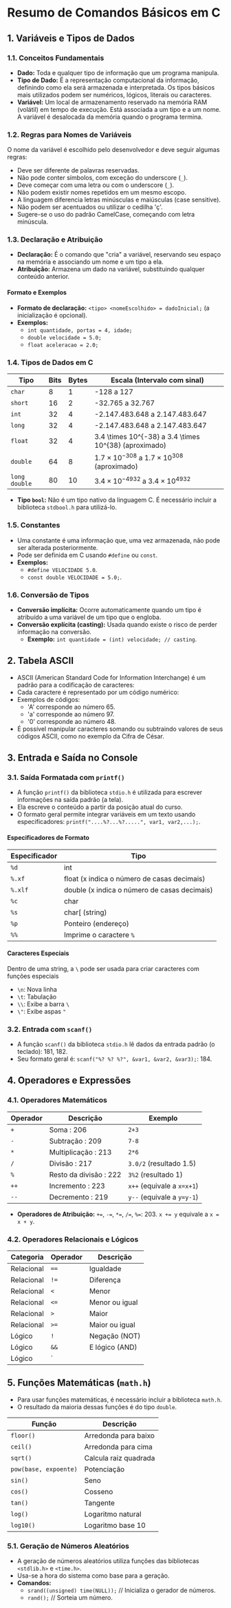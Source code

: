 # Resumo de Comandos Básicos em C

## 1. Variáveis e Tipos de Dados

### 1.1. Conceitos Fundamentais
* **Dado:** Toda e qualquer tipo de informação que um programa manipula.
* **Tipo de Dado:** É a representação computacional da informação, definindo como ela será armazenada e interpretada. Os tipos básicos mais utilizados podem ser numéricos, lógicos, literais ou caracteres.
* **Variável:** Um local de armazenamento reservado na memória RAM (volátil) em tempo de execução. Está associada a um tipo e a um nome. A variável é desalocada da memória quando o programa termina.

### 1.2. Regras para Nomes de Variáveis
O nome da variável é escolhido pelo desenvolvedor e deve seguir algumas regras:
* Deve ser diferente de palavras reservadas.
* Não pode conter símbolos, com exceção do underscore (`_`).
* Deve começar com uma letra ou com o underscore (`_`).
* Não podem existir nomes repetidos em um mesmo escopo.
* A linguagem diferencia letras minúsculas e maiúsculas (case sensitive).
* Não podem ser acentuados ou utilizar o cedilha 'ç'.
* Sugere-se o uso do padrão CamelCase, começando com letra minúscula.

### 1.3. Declaração e Atribuição
* **Declaração:** É o comando que "cria" a variável, reservando seu espaço na memória e associando um nome e um tipo a ela.
* **Atribuição:** Armazena um dado na variável, substituindo qualquer conteúdo anterior.

#### Formato e Exemplos
* **Formato de declaração:** `<tipo> <nomeEscolhido> = dadoInicial;` (a inicialização é opcional).
* **Exemplos:**
    * `int quantidade, portas = 4, idade;` 
    * `double velocidade = 5.0;` 
    * `float aceleracao = 2.0;` 

### 1.4. Tipos de Dados em C

| Tipo | Bits | Bytes | Escala (Intervalo com sinal) |
|---|---|---|---|
| `char` | 8  | 1  | -128 a 127 |
| `short` | 16  | 2  | -32.765 a 32.767  |
| `int` | 32  | 4  | -2.147.483.648 a 2.147.483.647  |
| `long` | 32  | 4  | -2.147.483.648 a 2.147.483.647  |
| `float` | 32  | 4  | 3.4 \times 10^{-38} a 3.4 \times 10^{38} (aproximado)  |
| `double` | 64  | 8  | $1.7 \times 10^{-308}$ a $1.7 \times 10^{308}$ (aproximado) |
| `long double`| 80  | 10  | $3.4 \times 10^{-4932}$ a $3.4 \times 10^{4932}$  |

* **Tipo `bool`:** Não é um tipo nativo da linguagem C. É necessário incluir a biblioteca `stdbool.h` para utilizá-lo.

### 1.5. Constantes
* Uma constante é uma informação que, uma vez armazenada, não pode ser alterada posteriormente. 
* Pode ser definida em C usando `#define` ou `const`.
* **Exemplos:**
    * `#define VELOCIDADE 5.0`.
    * `const double VELOCIDADE = 5.0;`. 

### 1.6. Conversão de Tipos
* **Conversão implícita:** Ocorre automaticamente quando um tipo é atribuído a uma variável de um tipo que o engloba.
* **Conversão explícita (casting):** Usada quando existe o risco de perder informação na conversão.
    * **Exemplo:** `int quantidade = (int) velocidade; // casting`.

## 2. Tabela ASCII
* ASCII (American Standard Code for Information Interchange) é um padrão para a codificação de caracteres: 
* Cada caractere é representado por um código numérico: 
* Exemplos de códigos:
    * 'A' corresponde ao número 65.
    * 'a' corresponde ao número 97.
    * '0' corresponde ao número 48. 
* É possível manipular caracteres somando ou subtraindo valores de seus códigos ASCII, como no exemplo da Cifra de César. 

## 3. Entrada e Saída no Console

### 3.1. Saída Formatada com `printf()`
* A função `printf()` da biblioteca `stdio.h` é utilizada para escrever informações na saída padrão (a tela).
* Ela escreve o conteúdo a partir da posição atual do curso. 
* O formato geral permite integrar variáveis em um texto usando especificadores:  `printf("....%?...%?.....", var1, var2,...);`. 

#### Especificadores de Formato
| Especificador | Tipo |
|---|---|
| `%d` | int   |
| `%.xf` | float (x indica o número de casas decimais)  |
| `%.xlf` | double (x indica o número de casas decimais)   |
| `%c` | char   |
| `%s` | char[ (string)   |
| `%p` | Ponteiro (endereço)  |
| `%%` | Imprime o caractere `%`   |

#### Caracteres Especiais
Dentro de uma string, a `\` pode ser usada para criar caracteres com funções especiais
* `\n`: Nova linha 
* `\t`: Tabulação 
* `\\`: Exibe a barra `\`
* `\"`: Exibe aspas `"`

### 3.2. Entrada com `scanf()`
* A função `scanf()` da biblioteca `stdio.h` lê dados da entrada padrão (o teclado): 181, 182.
* Seu formato geral é: `scanf("%? %? %?", &var1, &var2, &var3);`: 184.

## 4. Operadores e Expressões

### 4.1. Operadores Matemáticos
| Operador | Descrição | Exemplo |
|---|---|---|
| `+` | Soma : 206 | `2+3`  |
| `-` | Subtração : 209 | `7-8`  |
| `*` | Multiplicação : 213 | `2*6`  |
| `/` | Divisão : 217 | `3.0/2` (resultado 1.5)  |
| `%` | Resto da divisão : 222 | `3%2` (resultado 1)  |
| `++` | Incremento : 223 | `x++` (equivale a `x=x+1`)  |
| `--` | Decremento : 219 | `y--` (equivale a `y=y-1`)  |

* **Operadores de Atribuição:** `+=`, `-=`, `*=`, `/=`, `%=`: 203. `x += y` equivale a `x = x + y`.

### 4.2. Operadores Relacionais e Lógicos
| Categoria | Operador | Descrição |
|---|---|---|
| Relacional | `==` | Igualdade |
| Relacional | `!=` | Diferença  |
| Relacional | `<` | Menor  |
| Relacional | `<=` | Menor ou igual  |
| Relacional | `>` | Maior  |
| Relacional | `>=` | Maior ou igual  |
| Lógico | `!` | Negação (NOT)  |
| Lógico | `&&` | E lógico (AND)  |
| Lógico | `||` | Ou lógico (OR)  |

## 5. Funções Matemáticas (`math.h`)
* Para usar funções matemáticas, é necessário incluir a biblioteca `math.h`.
* O resultado da maioria dessas funções é do tipo `double`.

| Função | Descrição |
|---|---|
| `floor()` | Arredonda para baixo |
| `ceil()` | Arredonda para cima  |
| `sqrt()` | Calcula raiz quadrada  |
| `pow(base, expoente)` | Potenciação  |
| `sin()` | Seno  |
| `cos()` | Cosseno  |
| `tan()` | Tangente |
| `log()` | Logaritmo natural  |
| `log10()` | Logaritmo base 10 |

### 5.1. Geração de Números Aleatórios
* A geração de números aleatórios utiliza funções das bibliotecas `<stdlib.h>` e `<time.h>`.
* Usa-se a hora do sistema como base para a geração.
* **Comandos:**
    * `srand((unsigned) time(NULL));` // Inicializa o gerador de números.
    * `rand();` // Sorteia um número.

